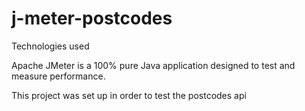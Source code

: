 # j-meter-postcodes

Technologies used

Apache JMeter is a 100% pure Java application designed to test
and measure performance. 

This project was set up in order to test the postcodes api
